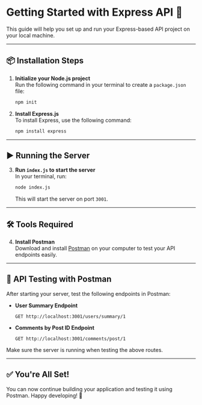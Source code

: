 
# Getting Started with Express API 🚀

This guide will help you set up and run your Express-based API project on your local machine.

---

## 📦 Installation Steps

1. **Initialize your Node.js project**  
   Run the following command in your terminal to create a `package.json` file:
   ```bash
   npm init
   ```

2. **Install Express.js**  
   To install Express, use the following command:
   ```bash
   npm install express
   ```

---

## ▶️ Running the Server

3. **Run `index.js` to start the server**  
   In your terminal, run:
   ```bash
   node index.js
   ```  
   This will start the server on port `3001`.

---

## 🛠️ Tools Required

4. **Install Postman**  
   Download and install [Postman](https://www.postman.com/downloads/) on your computer to test your API endpoints easily.

---

## 🔗 API Testing with Postman

After starting your server, test the following endpoints in Postman:

- **User Summary Endpoint**
  ```http
  GET http://localhost:3001/users/summary/1
  ```

- **Comments by Post ID Endpoint**
  ```http
  GET http://localhost:3001/comments/post/1
  ```

Make sure the server is running when testing the above routes.

---

## ✅ You're All Set!

You can now continue building your application and testing it using Postman. Happy developing! 🎉
